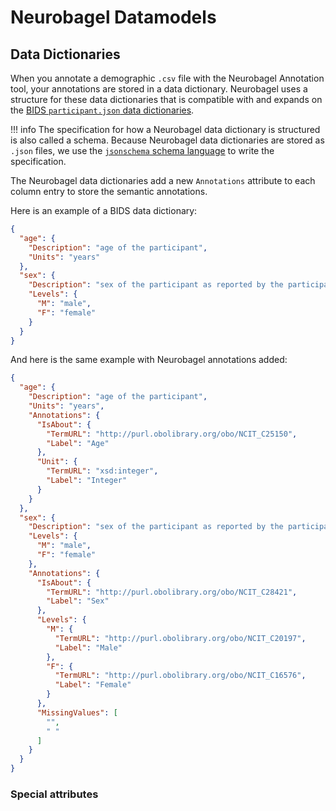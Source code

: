 # Neurobagel Datamodels

## Data Dictionaries

When you annotate a demographic `.csv` file with the Neurobagel Annotation tool,
your annotations are stored in a data dictionary.
Neurobagel uses a structure for these data dictionaries that is compatible 
with and expands on the 
[BIDS `participant.json` data dictionaries](https://bids-specification.readthedocs.io/en/stable/03-modality-agnostic-files.html#participants-file). 

!!! info
    The specification for how a Neurobagel data dictionary is structured
    is also called a schema. 
    Because Neurobagel data dictionaries are stored as `.json` files,
    we use the [`jsonschema` schema language](https://json-schema.org/) 
    to write the specification.

The Neurobagel data dictionaries add a new `Annotations` attribute 
to each column entry to store the semantic annotations.

Here is an example of a BIDS data dictionary:

```json
{
  "age": {
    "Description": "age of the participant",
    "Units": "years"
  },
  "sex": {
    "Description": "sex of the participant as reported by the participant",
    "Levels": {
      "M": "male",
      "F": "female"
    }
  }
}
```

And here is the same example with Neurobagel annotations added:

```json hl_lines="5-14 22-41"
{
  "age": {
    "Description": "age of the participant",
    "Units": "years",
    "Annotations": {
      "IsAbout": {
        "TermURL": "http://purl.obolibrary.org/obo/NCIT_C25150",
        "Label": "Age"
      },
      "Unit": {
        "TermURL": "xsd:integer",
        "Label": "Integer"
      }
    }
  },
  "sex": {
    "Description": "sex of the participant as reported by the participant",
    "Levels": {
      "M": "male",
      "F": "female"
    },
    "Annotations": {
      "IsAbout": {
        "TermURL": "http://purl.obolibrary.org/obo/NCIT_C28421",
        "Label": "Sex"
      },
      "Levels": {
        "M": {
          "TermURL": "http://purl.obolibrary.org/obo/NCIT_C20197",
          "Label": "Male"
        },
        "F": {
          "TermURL": "http://purl.obolibrary.org/obo/NCIT_C16576",
          "Label": "Female"
        }
      },
      "MissingValues": [
        "",
        " "
      ]
    }
  }
}
```

### Special attributes

